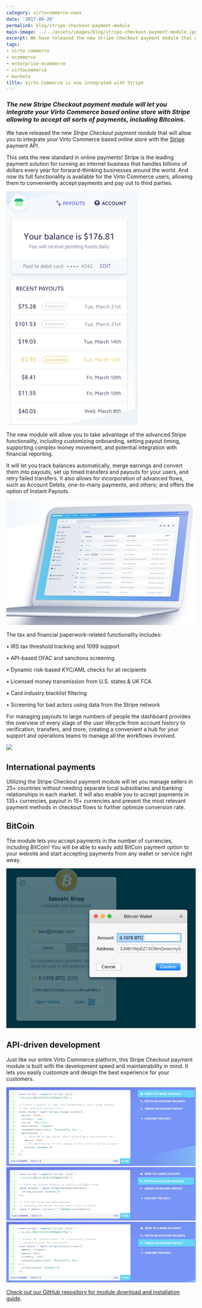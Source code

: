```yaml
---
category: virtocommerce-news
date: '2017-09-20'
permalink: blog/stripe-checkout-payment-module
main-image: ../../assets/images/blog/stripe-checkout-payment-module.jpg
excerpt: We have released the new Stripe Checkout payment module that will allow you to integrate your Virto Commerce based online store with the Stripe payment API.
tags:
- virto commerce
- ecommerce
- enterprise-ecommerce
- virtocommerce
- marketo
title: Virto Commerce is now integrated with Stripe
---
```

### <dfn>The new Stripe Checkout payment module will let you integrate your Virto Commerce based online store with Stripe allowing to accept all sorts of payments, including Bitcoins.</dfn>

We have released the new *Stripe Checkout payment module* that will allow you to integrate your Virto Commerce based online store with the [Stripe](https://stripe.com/) payment API.

This sets the new standard in online payments! Stripe is the leading payment solution for running an internet business that handles billions of dollars every year for forward-thinking businesses around the world. And now its full functionality is available for the Virto Commerce users, allowing them to conveniently accept payments and pay out to third parties. 

<img src='../../assets/images/blog/stripe-mobile.jpg'>

The new module will allow you to take advantage of the advanced Stripe functionality, including customizing onboarding, setting payout timing, supporting complex money movement, and potential integration with financial reporting. 

It will let you track balances automatically, merge earnings and convert them into payouts, set up timed transfers and payouts for your users, and retry failed transfers. It also allows for incorporation of advanced flows, such as Account Debits, one-to-many payments, and others; and offers the option of Instant Payouts. 

<img src='../../assets/images/blog/stripe-dashboard.jpg'>

The tax and financial paperwork-related functionality includes:

•	IRS tax threshold tracking and 1099 support

•	API-based OFAC and sanctions screening

•	Dynamic risk-based KYC/AML checks for all recipients

•	Licensed money transmission from U.S. states & UK FCA

•	Card industry blacklist filtering

•	Screening for bad actors using data from the Stripe network

For managing payouts to large numbers of people the dashboard provides the overview of every stage of the user lifecycle from account history to verification, transfers, and more, creating a convenient a hub for your support and operations teams to manage all the workflows involved.

<img src='../../assets/images/blog/multiple-payouts.jpg'>

<h2><strong>International payments</strong></h2>

Utilizing the Stripe Checkout payment module will let you manage sellers in 25+ countries without needing separate local subsidiaries and banking relationships in each market. It will also enable you to accept payments in 135+ currencies, payout in 15+ currencies and present the most relevant payment methods in checkout flows to further optimize conversion rate.

<h2><strong>BitCoin</strong></h2>

The module lets you accept payments in the number of currencies, including BitCoin! You will be able to easily add BitCoin payment option to your website and start accepting payments from any wallet or service right away.

<img src='../../assets/images/blog/stripe-bit-coin.jpg'>

<h2><strong>API-driven development</strong></h2>

Just like our entire Virto Commerce platform, this Stripe Checkout payment module is built with the development speed and maintainability in mind. It lets you easily customize and design the best experience for your customers. 

<img src='../../assets/images/blog/stripe-send-to-bank-account.jpg'>

<img src='../../assets/images/blog/stripe-fetch-account-balance.jpg'>

<img src='../../assets/images/blog/stripe-create-instant-payout.jpg'>

[Check out our GitHub repository for module download and installation guide](https://github.com/VirtoCommerce/vc-module-stripe).


